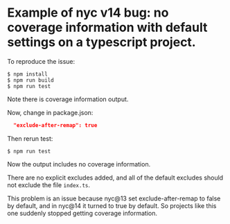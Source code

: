 # Example of nyc v14 bug: no coverage information with default settings on a typescript project.

To reproduce the issue:

```shell
$ npm install
$ npm run build
$ npm run test
```

Note there is coverage information output.

Now, change in package.json:

```json
  "exclude-after-remap": true
```

Then rerun test:

```shell
$ npm run test
```

Now the output includes no coverage information.

There are no explicit excludes added, and all of the default excludes should not exclude the file `index.ts`.

This problem is an issue because nyc@13 set exclude-after-remap to false by default, and in nyc@14 it turned to true by default. So projects like this one suddenly stopped getting coverage information.
